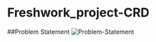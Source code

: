 # Freshwork_project-CRD
##Problem Statement
![Problem-Statement](https://drive.google.com/file/d/1TlC9unnHPd3nZB1fugPhq9hDi1B1QnSx/view?usp=sharing)
